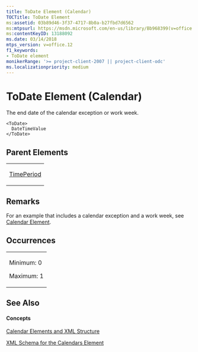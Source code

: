 ```yaml
---
title: ToDate Element (Calendar)
TOCTitle: ToDate Element
ms:assetid: 03b89d46-3f37-4717-8b0a-b27fbd7d6562
ms:mtpsurl: https://msdn.microsoft.com/en-us/library/Bb968399(v=office.12)
ms:contentKeyID: 13188092
ms.date: 03/14/2018
mtps_version: v=office.12
f1_keywords:
- ToDate element
monikerRange: '>= project-client-2007 || project-client-odc'
ms.localizationpriority: medium
---
```


# ToDate Element (Calendar)




The end date of the calendar exception or work week.

    <ToDate>
      DateTimeValue
    </ToDate>

## Parent Elements

<table>
<colgroup>
<col style="width: 100%" />
</colgroup>
<tbody>
<tr class="odd">
<td><p><a href="timeperiod-element-calendar.md">TimePeriod</a></p></td>
</tr>
</tbody>
</table>

## Remarks

For an example that includes a calendar exception and a work week, see [Calendar Element](calendar-element.md).

## Occurrences

<table>
<colgroup>
<col style="width: 100%" />
</colgroup>
<tbody>
<tr class="odd">
<td><p>Minimum: 0</p>
<p>Maximum: 1</p></td>
</tr>
</tbody>
</table>

## See Also

#### Concepts

[Calendar Elements and XML Structure](calendar-elements-and-xml-structure.md)

[XML Schema for the Calendars Element](xml-schema-for-the-calendars-element.md)

